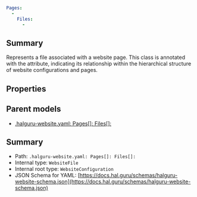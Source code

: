 <!--
title: Files[]
version: 1.0.0+985fa281609b0afa8cea033581aabacb4efd2baa
generated: true
date: 2025-04-05T18:56:53Z
node: This file is generated by the command-line program: `halguru manual --generate-docs`
-->


```yaml
Pages:
  -
    Files:
      -
```

## Summary

Represents a file associated with a website page.
This class is annotated with the attribute, indicating its relationship within the hierarchical structure
of website configurations and pages.

## Properties


## Parent models

* [.halguru-website.yaml: Pages[]: Files[]:]((website)-pages-list-files-list.md)
## Summary

* Path: `.halguru-website.yaml: Pages[]: Files[]:`
* Internal type: `WebsiteFile`
* Internal root type: `WebsiteConfiguration`
* JSON Schema for YAML: [https://docs.hal.guru/schemas/halguru-website-schema.json](https://docs.hal.guru/schemas/halguru-website-schema.json)
